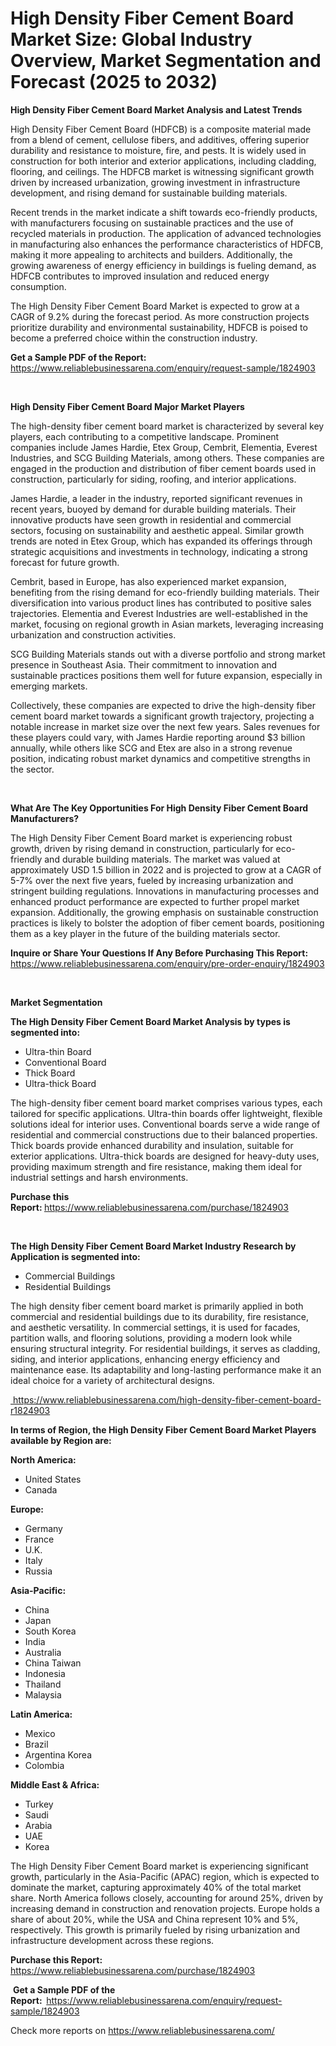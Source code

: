 <p><h1>High Density Fiber Cement Board Market Size: Global Industry Overview, Market Segmentation and Forecast (2025 to 2032)</h1></p><p><strong>High Density Fiber Cement Board Market Analysis and Latest Trends</strong></p>
<p><p>High Density Fiber Cement Board (HDFCB) is a composite material made from a blend of cement, cellulose fibers, and additives, offering superior durability and resistance to moisture, fire, and pests. It is widely used in construction for both interior and exterior applications, including cladding, flooring, and ceilings. The HDFCB market is witnessing significant growth driven by increased urbanization, growing investment in infrastructure development, and rising demand for sustainable building materials.</p><p>Recent trends in the market indicate a shift towards eco-friendly products, with manufacturers focusing on sustainable practices and the use of recycled materials in production. The application of advanced technologies in manufacturing also enhances the performance characteristics of HDFCB, making it more appealing to architects and builders. Additionally, the growing awareness of energy efficiency in buildings is fueling demand, as HDFCB contributes to improved insulation and reduced energy consumption.</p><p>The High Density Fiber Cement Board Market is expected to grow at a CAGR of 9.2% during the forecast period. As more construction projects prioritize durability and environmental sustainability, HDFCB is poised to become a preferred choice within the construction industry.</p></p>
<p><strong>Get a Sample PDF of the Report:&nbsp;</strong> <a href="https://www.reliablebusinessarena.com/enquiry/request-sample/1824903?utm_campaign=3566&utm_medium=2&utm_source=Github&utm_content=ia&utm_term=01042025&utm_id=high-density-fiber-cement-board">https://www.reliablebusinessarena.com/enquiry/request-sample/1824903</a></p>
<p>&nbsp;</p>
<p><strong>High Density Fiber Cement Board Major Market Players</strong></p>
<p><p>The high-density fiber cement board market is characterized by several key players, each contributing to a competitive landscape. Prominent companies include James Hardie, Etex Group, Cembrit, Elementia, Everest Industries, and SCG Building Materials, among others. These companies are engaged in the production and distribution of fiber cement boards used in construction, particularly for siding, roofing, and interior applications.</p><p>James Hardie, a leader in the industry, reported significant revenues in recent years, buoyed by demand for durable building materials. Their innovative products have seen growth in residential and commercial sectors, focusing on sustainability and aesthetic appeal. Similar growth trends are noted in Etex Group, which has expanded its offerings through strategic acquisitions and investments in technology, indicating a strong forecast for future growth.</p><p>Cembrit, based in Europe, has also experienced market expansion, benefiting from the rising demand for eco-friendly building materials. Their diversification into various product lines has contributed to positive sales trajectories. Elementia and Everest Industries are well-established in the market, focusing on regional growth in Asian markets, leveraging increasing urbanization and construction activities.</p><p>SCG Building Materials stands out with a diverse portfolio and strong market presence in Southeast Asia. Their commitment to innovation and sustainable practices positions them well for future expansion, especially in emerging markets.</p><p>Collectively, these companies are expected to drive the high-density fiber cement board market towards a significant growth trajectory, projecting a notable increase in market size over the next few years. Sales revenues for these players could vary, with James Hardie reporting around $3 billion annually, while others like SCG and Etex are also in a strong revenue position, indicating robust market dynamics and competitive strengths in the sector.</p></p>
<p>&nbsp;</p>
<p><strong>What Are The Key Opportunities For High Density Fiber Cement Board Manufacturers?</strong></p>
<p><p>The High Density Fiber Cement Board market is experiencing robust growth, driven by rising demand in construction, particularly for eco-friendly and durable building materials. The market was valued at approximately USD 1.5 billion in 2022 and is projected to grow at a CAGR of 5-7% over the next five years, fueled by increasing urbanization and stringent building regulations. Innovations in manufacturing processes and enhanced product performance are expected to further propel market expansion. Additionally, the growing emphasis on sustainable construction practices is likely to bolster the adoption of fiber cement boards, positioning them as a key player in the future of the building materials sector.</p></p>
<p><strong>Inquire or Share Your Questions If Any Before Purchasing This Report:</strong> <a href="https://www.reliablebusinessarena.com/enquiry/pre-order-enquiry/1824903?utm_campaign=3566&utm_medium=2&utm_source=Github&utm_content=ia&utm_term=01042025&utm_id=high-density-fiber-cement-board">https://www.reliablebusinessarena.com/enquiry/pre-order-enquiry/1824903</a></p>
<p>&nbsp;</p>
<p><strong>Market Segmentation</strong></p>
<p><strong>The High Density Fiber Cement Board Market Analysis by types is segmented into:</strong></p>
<p><ul><li>Ultra-thin Board</li><li>Conventional Board</li><li>Thick Board</li><li>Ultra-thick Board</li></ul></p>
<p><p>The high-density fiber cement board market comprises various types, each tailored for specific applications. Ultra-thin boards offer lightweight, flexible solutions ideal for interior uses. Conventional boards serve a wide range of residential and commercial constructions due to their balanced properties. Thick boards provide enhanced durability and insulation, suitable for exterior applications. Ultra-thick boards are designed for heavy-duty uses, providing maximum strength and fire resistance, making them ideal for industrial settings and harsh environments.</p></p>
<p><strong>Purchase this Report:&nbsp;</strong><a href="https://www.reliablebusinessarena.com/purchase/1824903?utm_campaign=3566&utm_medium=2&utm_source=Github&utm_content=ia&utm_term=01042025&utm_id=high-density-fiber-cement-board">https://www.reliablebusinessarena.com/purchase/1824903</a></p>
<p>&nbsp;</p>
<p><strong>The High Density Fiber Cement Board Market Industry Research by Application is segmented into:</strong></p>
<p><ul><li>Commercial Buildings</li><li>Residential Buildings</li></ul></p>
<p><p>The high density fiber cement board market is primarily applied in both commercial and residential buildings due to its durability, fire resistance, and aesthetic versatility. In commercial settings, it is used for facades, partition walls, and flooring solutions, providing a modern look while ensuring structural integrity. For residential buildings, it serves as cladding, siding, and interior applications, enhancing energy efficiency and maintenance ease. Its adaptability and long-lasting performance make it an ideal choice for a variety of architectural designs.</p></p>
<p><a href="https://www.reliablebusinessarena.com/high-density-fiber-cement-board-r1824903?utm_campaign=3566&utm_medium=2&utm_source=Github&utm_content=ia&utm_term=01042025&utm_id=high-density-fiber-cement-board">&nbsp;https://www.reliablebusinessarena.com/high-density-fiber-cement-board-r1824903</a></p>
<p><strong>In terms of Region, the High Density Fiber Cement Board Market Players available by Region are:</strong></p>
<p>
    <p> <strong> North America: </strong>
        <ul>
            <li>United States</li>
            <li>Canada</li>
        </ul>
        </p> 
    <p> <strong> Europe: </strong>
        <ul>
            <li>Germany</li>
            <li>France</li>
            <li>U.K.</li>
            <li>Italy</li>
            <li>Russia</li>
        </ul>
        </p> 
    <p> <strong> Asia-Pacific: </strong>
        <ul>
            <li>China</li>
            <li>Japan</li>
            <li>South Korea</li>
            <li>India</li>
            <li>Australia</li>
            <li>China Taiwan</li>
            <li>Indonesia</li>
            <li>Thailand</li>
            <li>Malaysia</li>
        </ul>
        </p> 
    <p> <strong> Latin America: </strong>
        <ul>
            <li>Mexico</li>
            <li>Brazil</li>
            <li>Argentina Korea</li>
            <li>Colombia</li>
        </ul>
        </p> 
    <p> <strong> Middle East & Africa: </strong>
        <ul>
            <li>Turkey</li>
            <li>Saudi</li>
            <li>Arabia</li>
            <li>UAE</li>
            <li>Korea</li>
        </ul>
    </p>
    </p>
<p><p>The High Density Fiber Cement Board market is experiencing significant growth, particularly in the Asia-Pacific (APAC) region, which is expected to dominate the market, capturing approximately 40% of the total market share. North America follows closely, accounting for around 25%, driven by increasing demand in construction and renovation projects. Europe holds a share of about 20%, while the USA and China represent 10% and 5%, respectively. This growth is primarily fueled by rising urbanization and infrastructure development across these regions.</p></p>
<p><strong>Purchase this Report: </strong><a href="https://www.reliablebusinessarena.com/purchase/1824903?utm_campaign=3566&utm_medium=2&utm_source=Github&utm_content=ia&utm_term=01042025&utm_id=high-density-fiber-cement-board">https://www.reliablebusinessarena.com/purchase/1824903</a></p>
<p>&nbsp;<strong>Get a Sample PDF of the Report:&nbsp;&nbsp;</strong><a href="https://www.reliablebusinessarena.com/enquiry/request-sample/1824903?utm_campaign=3566&utm_medium=2&utm_source=Github&utm_content=ia&utm_term=01042025&utm_id=high-density-fiber-cement-board">https://www.reliablebusinessarena.com/enquiry/request-sample/1824903</a></p>
<p><strong></strong></p>
<p>Check more reports on <a href="https://www.reliablebusinessarena.com/?utm_campaign=3566&utm_medium=2&utm_source=Github&utm_content=ia&utm_term=01042025&utm_id=high-density-fiber-cement-board">https://www.reliablebusinessarena.com/</a></p>
